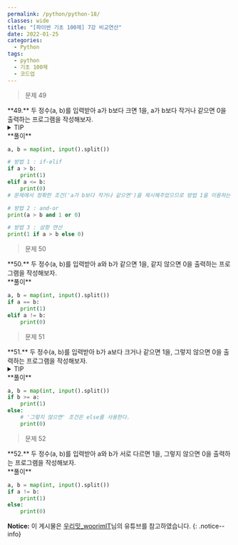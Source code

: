 ```yaml
---
permalink: /python/python-18/
classes: wide
title: "[파이썬 기초 100제] 7강 비교연산"
date: 2022-01-25
categories:
  - Python
tags:
  - python
  - 기초 100제
  - 코드업
---
```


> 문제 49

<div class="notice--success" markdown="1">
**49.**   
두 정수(a, b)를 입력받아 a가 b보다 크면 1을, a가 b보다 작거나 같으면 0을 출력하는 프로그램을 작성해보자.
</div>

<details>
<summary>TIP</summary>
<div markdown="1">

어떤 값을 비교하기 위해 비교/관계연산자(comparison/relational)를 사용할 수 있다.

비교/관계연산자 > 는
왼쪽의 값이 오른쪽 값 보다 큰 경우 참(true)을 나타내는 정수값 1로 계산하고,
그 외의 경우에는 거짓(false)를 나타내는 정수값 0으로 계산한다.

비교/관계연산자도 일반적인 사칙연산자처럼 주어진 두 수를 이용해 계산을 수행하고,
그 결과를 1(참), 또는 0(거짓)으로 계산해 주는 연산자이다.

비교/관계연산자는 >, <, >=, <=, ==(같다), !=(다르다) 6개가 있다.

![image]({{ site.url }}{{ site.baseurl }}/assets/images/python/02.png){: .align-center}

조건문 if-elif를 사용하여 조건들 마다의 실행 구문을 제시해줄 수 있다.

</div>
</details>

<div class="notice" markdown="1">
**풀이**

```python
a, b = map(int, input().split())

# 방법 1 : if-elif
if a > b:
    print(1)
elif a <= b:
    print(0)
# 문제에서 정확한 조건('a가 b보다 작거나 같으면')을 제시해주었으므로 방법 1을 이용하는 것이 좋다.

# 방법 2 : and-or
print(a > b and 1 or 0)

# 방법 3 : 삼항 연산
print(1 if a > b else 0)
```
</div>

> 문제 50

<div class="notice--success" markdown="1">
**50.**   
두 정수(a, b)를 입력받아 a와 b가 같으면 1을, 같지 않으면 0을 출력하는 프로그램을 작성해보자.
</div>

<div class="notice" markdown="1">
**풀이**

```python
a, b = map(int, input().split())
if a == b:
    print(1)
elif a != b:
    print(0)
```
</div>

> 문제 51

<div class="notice--success" markdown="1">
**51.**   
두 정수(a, b)를 입력받아 b가 a보다 크거나 같으면 1을, 그렇지 않으면 0을 출력하는 프로그램을 작성해보자.
</div>

<details>
<summary>TIP</summary>
<div markdown="1">

"그렇지 않으면" 이라는 조건은 else로 처리할 수 있다.

</div>
</details>

<div class="notice" markdown="1">
**풀이**

```python
a, b = map(int, input().split())
if b >= a:
    print(1)
else:
    # '그렇지 않으면' 조건은 else를 사용한다.
    print(0)
```
</div>

> 문제 52

<div class="notice--success" markdown="1">
**52.**   
두 정수(a, b)를 입력받아 a와 b가 서로 다르면 1을, 그렇지 않으면 0을 출력하는 프로그램을 작성해보자.
</div>

<div class="notice" markdown="1">
**풀이**

```python
a, b = map(int, input().split())
if a != b:
    print(1)
else:
    print(0)
```
</div>

**Notice:** 이 게시물은 [우리밋_woorimIT](https://www.youtube.com/watch?v=7sykajCtgCw&list=PLSK4WsJ8JS4dOszA7Zr8paqI81Mv27tNq&index=2)님의 유튜브를 참고하였습니다.
{: .notice--info}